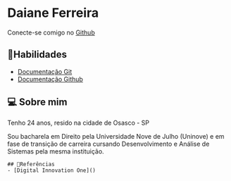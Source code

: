 
# Daiane Ferreira

Conecte-se comigo no [Github](https://github.com/ferreiradaiane/)

## 📑Habilidades
- [Documentação Git](https://git-scm.com/)
- [Documentação Github](https://docs.github.com/pt)

## 💻 Sobre mim

Tenho 24 anos, resido na cidade de Osasco - SP

Sou bacharela em Direito pela Universidade Nove de Julho (Uninove) e em fase de transição de carreira cursando Desenvolvimento e Análise de Sistemas pela mesma instituição.

```
## 🔖Referências
- [Digital Innovation One]()